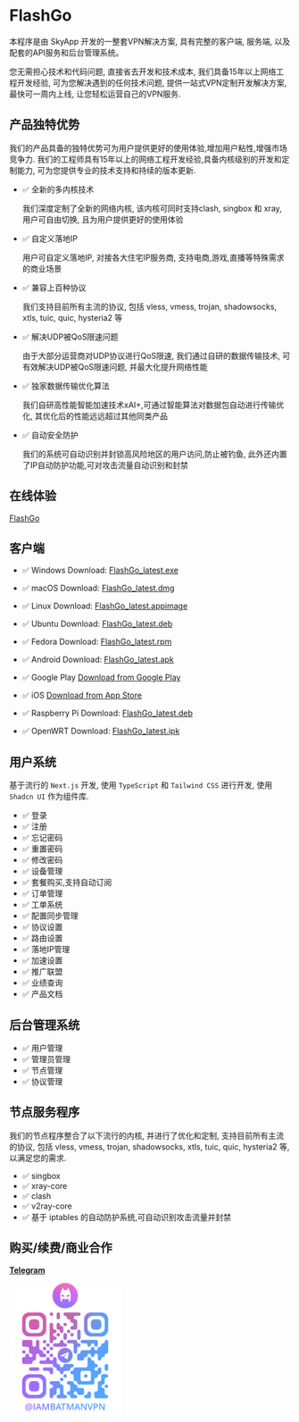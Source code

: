 # FlashGo

本程序是由 SkyApp 开发的一整套VPN解决方案, 具有完整的客户端, 服务端, 以及配套的API服务和后台管理系统。

您无需担心技术和代码问题, 直接省去开发和技术成本, 我们具备15年以上网络工程开发经验, 可为您解决遇到的任何技术问题, 提供一站式VPN定制开发解决方案, 最快可一周内上线, 让您轻松运营自己的VPN服务.

## 产品独特优势

我们的产品具备的独特优势可为用户提供更好的使用体验,增加用户粘性,增强市场竞争力. 我们的工程师具有15年以上的网络工程开发经验,具备内核级别的开发和定制能力, 可为您提供专业的技术支持和持续的版本更新.

- ✅ 全新的多内核技术

  我们深度定制了全新的网络内核, 该内核可同时支持clash, singbox 和 xray, 用户可自由切换, 且为用户提供更好的使用体验

- ✅ 自定义落地IP

  用户可自定义落地IP, 对接各大住宅IP服务商, 支持电商,游戏,直播等特殊需求的商业场景

- ✅ 兼容上百种协议

  我们支持目前所有主流的协议, 包括 vless, vmess, trojan, shadowsocks, xtls, tuic, quic, hysteria2 等

- ✅ 解决UDP被QoS限速问题

  由于大部分运营商对UDP协议进行QoS限速, 我们通过自研的数据传输技术, 可有效解决UDP被QoS限速问题, 并最大化提升网络性能

- ✅ 独家数据传输优化算法

  我们自研高性能智能加速技术xAI+,可通过智能算法对数据包自动进行传输优化, 其优化后的性能远远超过其他同类产品

- ✅ 自动安全防护

  我们的系统可自动识别并封锁高风险地区的用户访问,防止被钓鱼, 此外还内置了IP自动防护功能,可对攻击流量自动识别和封禁

## 在线体验

[FlashGo](https://flashgo.net)

## 客户端

- ✅ Windows
  Download: [FlashGo_latest.exe](https://pkgs.flashgo.net/client/FlashGo_latest.exe)

- ✅ macOS
  Download: [FlashGo_latest.dmg](https://pkgs.flashgo.net/client/FlashGo_latest.dmg)

- ✅ Linux
  Download: [FlashGo_latest.appimage](https://pkgs.flashgo.net/client/FlashGo_latest.appimage)

- ✅ Ubuntu
  Download: [FlashGo_latest.deb](https://pkgs.flashgo.net/client/FlashGo_latest.deb)

- ✅ Fedora
  Download: [FlashGo_latest.rpm](https://pkgs.flashgo.net/client/FlashGo_latest.rpm)

- ✅ Android
  Download: [FlashGo_latest.apk](https://pkgs.flashgo.net/client/FlashGo_latest.apk)

- ✅ Google Play
  [Download from Google Play](https://play.google.com/store/apps/details?id=app.flashgo.net)

- ✅ iOS
  [Download from App Store](https://apps.apple.com/us/app/flashgo/id1581440137000)

- ✅ Raspberry Pi
  Download: [FlashGo_latest.deb](https://pkgs.flashgo.net/client/FlashGo_latest.deb)

- ✅ OpenWRT
  Download: [FlashGo_latest.ipk](https://pkgs.flashgo.net/client/FlashGo_latest.ipk)

## 用户系统

基于流行的 `Next.js` 开发, 使用 `TypeScript` 和 `Tailwind CSS` 进行开发, 使用 `Shadcn UI` 作为组件库.

- ✅ 登录
- ✅ 注册
- ✅ 忘记密码
- ✅ 重置密码
- ✅ 修改密码
- ✅ 设备管理
- ✅ 套餐购买,支持自动订阅
- ✅ 订单管理
- ✅ 工单系统
- ✅ 配置同步管理
- ✅ 协议设置
- ✅ 路由设置
- ✅ 落地IP管理
- ✅ 加速设置
- ✅ 推广联盟
- ✅ 业绩查询
- ✅ 产品文档

## 后台管理系统

- ✅ 用户管理
- ✅ 管理员管理
- ✅ 节点管理
- ✅ 协议管理

## 节点服务程序

我们的节点程序整合了以下流行的内核, 并进行了优化和定制, 支持目前所有主流的协议, 包括 vless, vmess, trojan, shadowsocks, xtls, tuic, quic, hysteria2 等, 以满足您的需求.

- ✅ singbox
- ✅ xray-core
- ✅ clash
- ✅ v2ray-core
- ✅ 基于 iptables 的自动防护系统,可自动识别攻击流量并封禁

## 购买/续费/商业合作

**[Telegram](https://t.me/iambatmanvpn)**

<img src="./Telegram.png" width="200" alt="Telegram QR Code">
